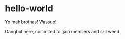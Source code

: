 hello-world
===========

Yo mah brothas! Wassup!

Gangbot here, commited to gain members and sell weed.
